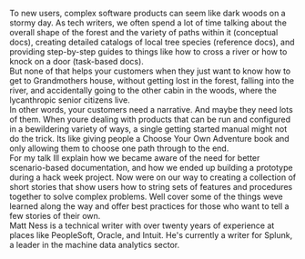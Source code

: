 <p>To new users, complex software products can seem like dark woods on a stormy day. As tech writers, we often spend a lot of time talking about the overall shape of the forest and the variety of paths within it (conceptual docs), creating detailed catalogs of local tree species (reference docs), and providing step-by-step guides to things like how to cross a river or how to knock on a door (task-based docs).<br>
But none of that helps your customers when they just want to know how to get to Grandmothers house, without getting lost in the forest, falling into the river, and accidentally going to the other cabin in the woods, where the lycanthropic senior citizens live.<br>
In other words, your customers need a narrative. And maybe they need lots of them. When youre dealing with products that can be run and configured in a bewildering variety of ways, a single getting started manual might not do the trick. Its like giving people a Choose Your Own Adventure book and only allowing them to choose one path through to the end.<br>
For my talk Ill explain how we became aware of the need for better scenario-based documentation, and how we ended up building a prototype during a hack week project. Now were on our way to creating a collection of short stories that show users how to string sets of features and procedures together to solve complex problems. Well cover some of the things weve learned along the way and offer best practices for those who want to tell a few stories of their own.<br>
Matt Ness is a technical writer with over twenty years of experience at places like PeopleSoft, Oracle, and Intuit. He&#39;s currently a writer for Splunk, a leader in the machine data analytics sector.</p>
